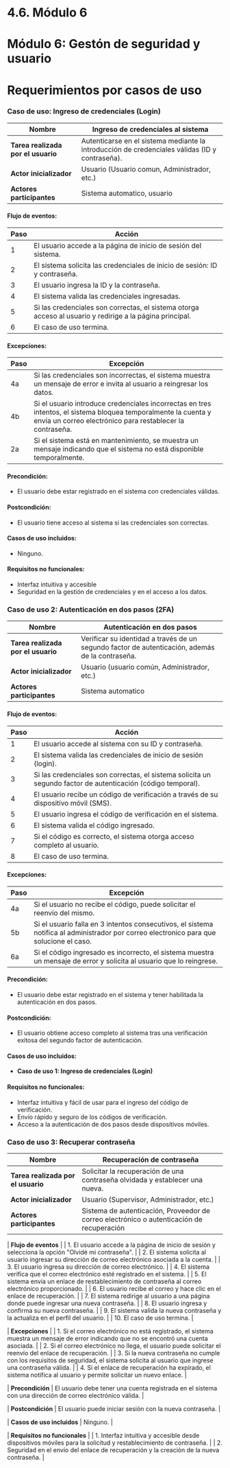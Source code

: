 # 4.6. Módulo 6

# Módulo 6: Gestón de seguridad y usuario

# Requerimientos por casos de uso

### Caso de uso: Ingreso de credenciales (Login)

| **Nombre**         | Ingreso de credenciales al sistema |
|--------------------|------------------------------------|
| **Tarea realizada por el usuario** | Autenticarse en el sistema mediante la introducción de credenciales válidas (ID y contraseña). |
| **Actor inicializador** | Usuario (Usuario comun, Administrador, etc.) |
| **Actores participantes** | Sistema automatico, usuario |

#### Flujo de eventos:

| Paso | Acción |
|------|--------|
| 1    | El usuario accede a la página de inicio de sesión del sistema. |
| 2    | El sistema solicita las credenciales de inicio de sesión: ID y contraseña. |
| 3    | El usuario ingresa la ID y la contraseña. |
| 4    | El sistema valida las credenciales ingresadas. |
| 5    | Si las credenciales son correctas, el sistema otorga acceso al usuario y redirige a la página principal. |
| 6    | El caso de uso termina. |

#### Excepciones:

| Paso | Excepción |
|------|-----------|
| 4a   | Si las credenciales son incorrectas, el sistema muestra un mensaje de error e invita al usuario a reingresar los datos. |
| 4b   | Si el usuario introduce credenciales incorrectas en tres intentos, el sistema bloquea temporalmente la cuenta y envía un correo electrónico para restablecer la contraseña. |
| 2a   | Si el sistema está en mantenimiento, se muestra un mensaje indicando que el sistema no está disponible temporalmente. |

#### Precondición:

- El usuario debe estar registrado en el sistema con credenciales válidas.

#### Postcondición:

- El usuario tiene acceso al sistema si las credenciales son correctas.

#### Casos de uso incluidos:

- Ninguno.

#### Requisitos no funcionales:

- Interfaz intuitiva y accesible 
- Seguridad en la gestión de credenciales y en el acceso a los datos.


### Caso de uso 2: Autenticación en dos pasos (2FA)

| **Nombre**         | Autenticación en dos pasos |
|--------------------|---------------------------|
| **Tarea realizada por el usuario** | Verificar su identidad a través de un segundo factor de autenticación, además de la contraseña. |
| **Actor inicializador** | Usuario (usuario común, Administrador, etc.) |
| **Actores participantes** | Sistema automatico |

#### Flujo de eventos:

| Paso | Acción |
|------|--------|
| 1    | El usuario accede al sistema con su ID y contraseña. |
| 2    | El sistema valida las credenciales de inicio de sesión (login). |
| 3    | Si las credenciales son correctas, el sistema solicita un segundo factor de autenticación (código temporal). |
| 4    | El usuario recibe un código de verificación a través de su dispositivo móvil (SMS). |
| 5    | El usuario ingresa el código de verificación en el sistema. |
| 6    | El sistema valida el código ingresado. |
| 7    | Si el código es correcto, el sistema otorga acceso completo al usuario. |
| 8    | El caso de uso termina. |

#### Excepciones:

| Paso | Excepción |
|------|-----------|
| 4a   | Si el usuario no recibe el código, puede solicitar el reenvío del mismo. |
| 5b   | Si el usuario falla en 3 intentos consecutivos, el sistema notifica al administrador por correo electronico para que solucione el caso. |
| 6a   | Si el código ingresado es incorrecto, el sistema muestra un mensaje de error y solicita al usuario que lo reingrese.|


#### Precondición:

- El usuario debe estar registrado en el sistema y tener habilitada la autenticación en dos pasos.

#### Postcondición:

- El usuario obtiene acceso completo al sistema tras una verificación exitosa del segundo factor de autenticación.

#### Casos de uso incluidos:

- **Caso de uso 1: Ingreso de credenciales (Login)**

#### Requisitos no funcionales:

- Interfaz intuitiva y fácil de usar para el ingreso del código de verificación.
- Envío rápido y seguro de los códigos de verificación.
- Acceso a la autenticación de dos pasos desde dispositivos móviles.

### Caso de uso 3: Recuperar contraseña

| **Nombre**         | Recuperación de contraseña |
|--------------------|----------------------------|
| **Tarea realizada por el usuario** | Solicitar la recuperación de una contraseña olvidada y establecer una nueva. |
| **Actor inicializador** | Usuario (Supervisor, Administrador, etc.) |
| **Actores participantes** | Sistema de autenticación, Proveedor de correo electrónico o autenticación de recuperación |

| **Flujo de eventos** | 
| 1. El usuario accede a la página de inicio de sesión y selecciona la opción "Olvidé mi contraseña". |
| 2. El sistema solicita al usuario ingresar su dirección de correo electrónico asociada a la cuenta. |
| 3. El usuario ingresa su dirección de correo electrónico. |
| 4. El sistema verifica que el correo electrónico esté registrado en el sistema. |
| 5. El sistema envía un enlace de restablecimiento de contraseña al correo electrónico proporcionado. |
| 6. El usuario recibe el correo y hace clic en el enlace de recuperación. |
| 7. El sistema redirige al usuario a una página donde puede ingresar una nueva contraseña. |
| 8. El usuario ingresa y confirma su nueva contraseña. |
| 9. El sistema valida la nueva contraseña y la actualiza en el perfil del usuario. |
| 10. El caso de uso termina. |

| **Excepciones** | 
| 1. Si el correo electrónico no está registrado, el sistema muestra un mensaje de error indicando que no se encontró una cuenta asociada. |
| 2. Si el correo electrónico no llega, el usuario puede solicitar el reenvío del enlace de recuperación. |
| 3. Si la nueva contraseña no cumple con los requisitos de seguridad, el sistema solicita al usuario que ingrese una contraseña válida. |
| 4. Si el enlace de recuperación ha expirado, el sistema notifica al usuario y permite solicitar un nuevo enlace. |

| **Precondición**  | El usuario debe tener una cuenta registrada en el sistema con una dirección de correo electrónico válida. |

| **Postcondición** | El usuario puede iniciar sesión con la nueva contraseña. |

| **Casos de uso incluidos** | Ninguno. |

| **Requisitos no funcionales** | 
| 1. Interfaz intuitiva y accesible desde dispositivos móviles para la solicitud y restablecimiento de contraseña. |
| 2. Seguridad en el envío del enlace de recuperación y la creación de la nueva contraseña. |

